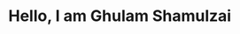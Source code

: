# Hello, I am Ghulam Shamulzai
<a href="https://img.shields.io/badge/https%3A%2F%2Fstatic.licdn.com%2Faero-v1%2Fsc%2Fh%2Fen3f1pk3qk4cxtj2j4fff0gtr?link=https%3A%2F%2Fwww.linkedin.com%2Fin%2Fghulam-shamulzai%2F">